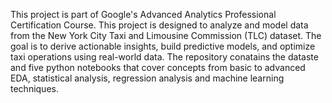 This project is part of Google's Advanced Analytics Professional Certification Course. This project is designed to analyze and model data from the New York City Taxi and Limousine Commission (TLC) dataset. The goal is to derive actionable insights, build predictive models, and optimize taxi operations using real-world data. 
The repository conatains the dataste and five python notebooks that cover concepts from basic to advanced EDA, statistical analysis, regression analysis and machine learning techniques. 
